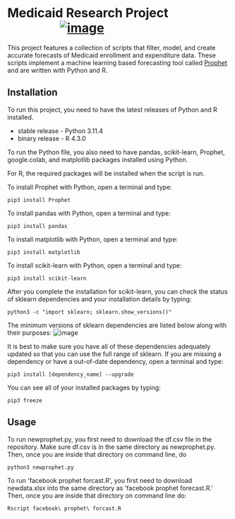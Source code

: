 # Medicaid Research Project &nbsp; &nbsp; &nbsp; &nbsp; &nbsp; &nbsp; &nbsp; &nbsp; &nbsp; &nbsp; &nbsp; &nbsp; &nbsp; &nbsp;  &nbsp; &nbsp; &nbsp; &nbsp; &nbsp;                                                                                                 <a href="https://emrts.us" target="_blank"> ![image](https://github.com/tmwang7324/Medicaid-Analysis/assets/121271571/16e51d9d-e2f7-4e49-b407-1005281d932a) </a>
This project features a collection of scripts that filter, model, and create accurate forecasts of Medicaid enrollment and expenditure data.  These scripts implement a machine learning based forecasting tool called <a href = "https://github.com/facebook/prophet">Prophet</a> and are written with Python and R.

## Installation
To run this project, you need to have the latest releases of Python and R installed.
* stable release - Python 3.11.4
* binary release - R 4.3.0

To run the Python file, you also need to have pandas, scikit-learn, Prophet, google.colab, and matplotlib packages installed using Python.

For R, the required packages will be installed when the script is run.

To install Prophet with Python, open a terminal and type:
```properties
pip3 install Prophet
```  
To install pandas with Python, open a terminal and type:
```properties
pip3 install pandas
```
To install matplotlib with Python, open a terminal and type:
```properties
pip3 install matplotlib
```
To install scikit-learn with Python, open a terminal and type: 
```properties
pip3 install scikit-learn
```
After you complete the installation for scikit-learn, you can check the status of sklearn dependencies and your installation details by typing:
```properties
python3 -c "import sklearn; sklearn.show_versions()"
``` 
The minimum versions of sklearn dependencies are listed below along with their purposes:
![image](https://github.com/tmwang7324/Medicaid-Analysis/assets/121271571/4b7810dc-7590-483b-a7e9-c8933095cc75)

It is best to make sure you have all of these dependencies adequately updated so that you can use the full range of sklearn.  If you are missing a dependency or have a out-of-date dependency, open a terminal and type:
```properties
pip3 install [dependency_name] --upgrade
``` 

You can see all of your installed packages by typing:
```properties
pip3 freeze
```

## Usage
To run newprophet.py, you first need to download the df.csv file in the repository.  Make sure df.csv is in the same directory as newprophet.py.  Then, once you are inside that directory on command line, do
```properties
python3 newprophet.py
```

To run 'facebook prophet forcast.R', you first need to download newdata.xlsx into the same directory as 'facebook prophet forecast.R.'  Then, once you are inside that directory on command line do:
```properties
Rscript facebook\ prophet\ forcast.R
```



